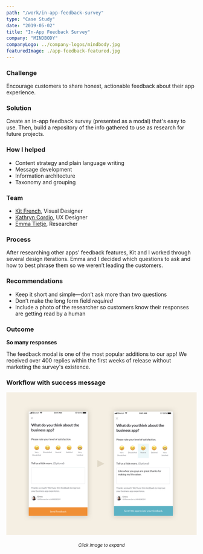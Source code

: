 ```yaml
---
path: "/work/in-app-feedback-survey"
type: "Case Study"
date: "2019-05-02"
title: "In-App Feedback Survey"
company: "MINDBODY"
companyLogo: ../company-logos/mindbody.jpg
featuredImage: ./app-feedback-featured.jpg
---
```


### Challenge

Encourage customers to share honest, actionable feedback about their app experience.

### Solution

Create an in-app feedback survey (presented as a modal) that's easy to use. Then, build a repository of the info gathered to use as research for future projects.

### How I helped

- Content strategy and plain language writing
- Message development
- Information architecture
- Taxonomy and grouping

### Team

- <a href="https://www.linkedin.com/in/kitfrench/" rel="noopener noreferrer" target="_blank">Kit French</a>, Visual Designer
- <a href="https://www.linkedin.com/in/katcordio/" rel="noopener noreferrer" target="_blank">Kathryn Cordio</a>, UX Designer
- <a href="https://www.linkedin.com/in/emilia-tietje-9081b157/" rel="noopener noreferrer" target="_blank">Emma Tietje</a>, Researcher

### Process

After researching other apps' feedback features, Kit and I worked through several design iterations. Emma and I decided which questions to ask and how to best phrase them so we weren’t leading the customers.

### Recommendations

- Keep it short and simple—don’t ask more than two questions
- Don’t make the long form field _required_
- Include a photo of the researcher so customers know their responses are getting read by a human

### Outcome

**So many responses**

The feedback modal is one of the most popular additions to our app! We received over 400 replies within the first weeks of release without marketing the survey's existence.

### Workflow with success message

![Workflow for in-app feedback survey](feedback-demo.png)

<center><small><em>Click image to expand</em></small></center>

